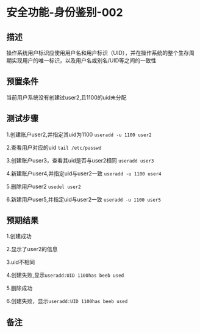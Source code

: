 # 安全功能-身份鉴别-002

## 描述

操作系统用户标识应使用用户名和用户标识（UID），并在操作系统的整个生存周期实现用户的唯一标识，以及用户名或别名/UID等之间的一致性

## 预置条件

当前用户系统没有创建过user2,且1100的uid未分配

## 测试步骤

1.创建账户user2,并指定其uid为1100
```useradd -u 1100 user2```

2.查看用户对应的uid
```tail /etc/passwd```

3.创建账户user3，查看其uid是否与user2相同
```useradd user3```

4.新建账户user4,并指定uid与user2一致
```useradd -u 1100 user4```

5.删除用户user2
```usedel user2```

6.新建用户user5,并指定uid与user2一致
```useradd -u 1100 user5```

## 预期结果

1.创建成功

2.显示了user2的信息

3.uid不相同

4.创建失败,显示```useradd:UID 1100has beeb used```

5.删除成功

6.创建失败，显示```useradd:UID 1100has beeb used```

## 备注